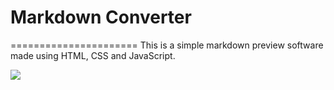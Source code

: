 # Markdown Converter
======================
This is a simple markdown preview software made using HTML, CSS and JavaScript.

<img src="https://imgur.com/Fqk2O8i">